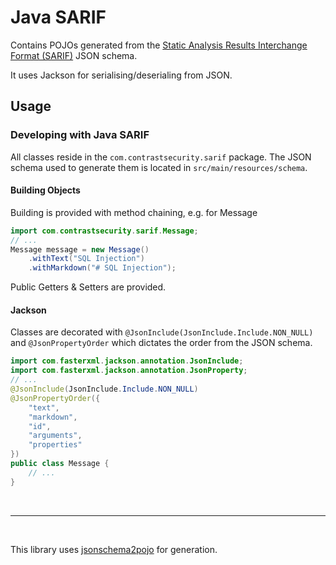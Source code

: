 # Java SARIF

Contains POJOs generated from the [Static Analysis Results Interchange Format 
(SARIF)](https://docs.oasis-open.org/sarif/sarif/v2.1.0/sarif-v2.1.0.html) JSON schema.

It uses Jackson for serialising/deserialing from JSON.

## Usage

<!-- TODO: Release and uncomment
### Add as a dependency

```xml
<dependency>
    <groupId>com.contrastsecurity</groupId>
    <artifactId>java-sarif</artifactId>
    <version>${java-sarif.version}</version>
</dependency>
```
-->

### Developing with Java SARIF

All classes reside in the `com.contrastsecurity.sarif` package. The JSON schema used to generate 
them is located in `src/main/resources/schema`.

#### Building Objects

Building is provided with method chaining, e.g. for Message

```java
import com.contrastsecurity.sarif.Message;
// ...
Message message = new Message()
    .withText("SQL Injection")
    .withMarkdown("# SQL Injection");
```

Public Getters & Setters are provided.

#### Jackson

Classes are decorated with `@JsonInclude(JsonInclude.Include.NON_NULL)` and `@JsonPropertyOrder`
which dictates the order from the JSON schema.

```java
import com.fasterxml.jackson.annotation.JsonInclude;
import com.fasterxml.jackson.annotation.JsonProperty;
// ...
@JsonInclude(JsonInclude.Include.NON_NULL)
@JsonPropertyOrder({
    "text",
    "markdown",
    "id",
    "arguments",
    "properties"
})
public class Message {
    // ...
}
```

<br/>
<hr/>
<br/>

This library uses [jsonschema2pojo](https://github.com/joelittlejohn/jsonschema2pojo) for 
generation.